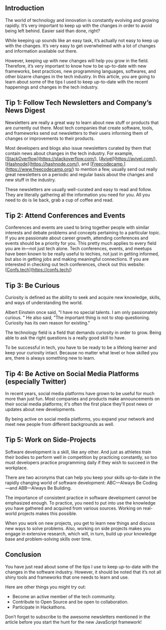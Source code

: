 ## Introduction

The world of technology and innovation is constantly evolving and growing rapidly. It’s very important to keep up with the changes in order to avoid being left behind. Easier said than done, right?

While keeping up sounds like an easy task, it’s actually not easy to keep up with the changes. It’s very easy to get overwhelmed with a lot of changes and information available out there.

However, keeping up with new changes will help you grow in the field. Therefore, it’s very important to know how to be up-to-date with new frameworks, best practices, new programming languages, softwares, and other bizarre changes in the tech industry. In this article, you are going to learn about some of the tips I used to keep up-to-date with the recent happenings and changes in the tech industry.

## Tip 1: Follow Tech Newsletters and Company’s News Digest

Newsletters are really a great way to learn about new stuff or products that are currently out there. Most tech companies that create software, tools, and frameworks send out newsletters to their users informing them of changes or improvements to their products.

Most developers and blogs also issue newsletters curated by them that contain news about changes in the tech industry. For example, [[StackOverflow](https://stackoverflow.com/)](https://stackoverflow.com/), [[Aviyel](https://aviyel.com/)](https://aviyel.com/), [[Hashnode](https://hashnode.com/)](https://hashnode.com/), and [[Freecodecamp,](https://www.freecodecamp.org/)](https://www.freecodecamp.org/) to mention a few, usually send out really great newsletters on a periodic and regular basis about the changes and new stuff in the industry.

These newsletters are usually well-curated and easy to read and follow. They are literally gathering all the information you need for you. All you need to do is lie back, grab a cup of coffee and read.

## Tip 2: Attend Conferences and Events

Conferences and events are used to bring together people with similar interests and debate problems and concepts pertaining to a particular topic. If you are passionate about career growth, attending conferences and events should be a priority for you. This pretty much applies to every field you are in—not just tech alone. Tech conferences, events, and meetups have been known to be really useful to techies, not just in getting informed, but also in getting jobs and making meaningful connections. If you are interested in checking out tech conferences, check out this website: [[Confs.tech](https://confs.tech/)](https://confs.tech/)

## Tip 3: Be Curious

Curiosity is defined as the ability to seek and acquire new knowledge, skills, and ways of understanding the world.

Albert Einstein once said, "I have no special talents. I am only passionately curious. " He also said, "The important thing is not to stop questioning. Curiosity has its own reason for existing."

The technology field is a field that demands curiosity in order to grow. Being able to ask the right questions is a really good skill to have.

To be successful in tech, you have to be ready to be a lifelong learner and keep your curiosity intact. Because no matter what level or how skilled you are, there is always something new to learn.

## Tip 4: Be Active on Social Media Platforms (especially Twitter)

In recent years, social media platforms have grown to be useful for much more than just fun. Most companies and products make announcements on their social media platforms; it's often the first place they'll post news or updates about new developments.

By being active on social media platforms, you expand your network and meet new people from different backgrounds as well.

## Tip 5: Work on Side-Projects

Software development is a skill, like any other. And just as athletes train their bodies to perform well in competition by practicing constantly, so too must developers practice programming daily if they wish to succeed in the workplace.

There are two acronyms that can help you keep your skills up-to-date in the rapidly changing world of software development: ABC—Always Be Coding—and ABB—Always Be Building.

The importance of consistent practice in software development cannot be emphasized enough. To practice, you need to put into use the knowledge you have gathered and acquired from various sources. Working on real-world projects makes this possible.

When you work on new projects, you get to learn new things and discuss new ways to solve problems. Also, working on side projects makes you engage in extensive research, which will, in turn, build up your knowledge base and problem-solving skills over time.

## Conclusion

You have just read about some of the tips I use to keep up-to-date with the changes in the software industry. However, it should be noted that it’s not all shiny tools and frameworks that one needs to learn and use.

Here are other things you might try out:

- Become an active member of the tech community.
- Contribute to Open Source and be open to collaboration.
- Participate in Hackathons.

Don’t forget to subscribe to the awesome newsletters mentioned in the article before you start the hunt for the new JavaScript framework!
